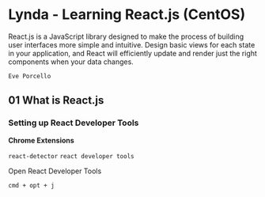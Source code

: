 # Lynda - Learning React.js (CentOS)
React.js is a JavaScript library designed to make the process of building user interfaces more simple and intuitive. Design basic views for each state in your application, and React will efficiently update and render just the right components when your data changes.

`Eve Porcello`

## 01 What is React.js
### Setting up React Developer Tools

**Chrome Extensions**

`react-detector` `react developer tools`

Open React Developer Tools

`cmd + opt + j`
